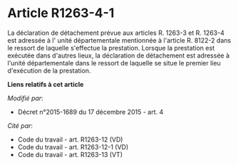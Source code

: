 # Article R1263-4-1

La déclaration de détachement prévue aux articles R. 1263-3 et R. 1263-4 est adressée à l' unité départementale mentionnée à
l'article R. 8122-2 dans le ressort de laquelle s'effectue la prestation. Lorsque la prestation est exécutée dans d'autres
lieux, la déclaration de détachement est adressée à l'unité départementale dans le ressort de laquelle se situe le premier
lieu d'exécution de la prestation.

**Liens relatifs à cet article**

_Modifié par_:

  - Décret n°2015-1689 du 17 décembre 2015 - art. 4

_Cité par_:

  - Code du travail - art. R1263-12 (VD)
  - Code du travail - art. R1263-12-1 (VD)
  - Code du travail - art. R1263-13 (VT)
